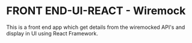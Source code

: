 # FRONT END-UI-REACT - Wiremock
This is a front end app which get details from the wiremocked API's and display in UI using React Framework.
